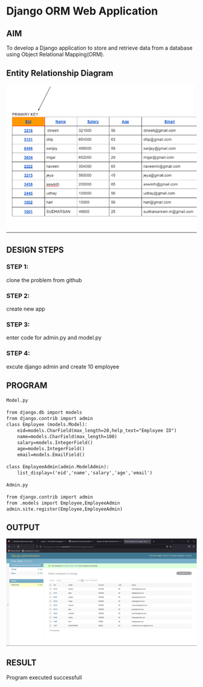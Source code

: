 # Django ORM Web Application

## AIM
To develop a Django application to store and retrieve data from a database using Object Relational Mapping(ORM).

## Entity Relationship Diagram

![Include your ER diagram here](./er.png)

## DESIGN STEPS

### STEP 1:
clone the problem from github

### STEP 2:
create new app

### STEP 3:
 enter code for admin.py and model.py

### STEP 4:
excute django admin and create 10 employee

## PROGRAM

```
Model.py

from django.db import models
from django.contrib import admin
class Employee (models.Model):
    eid=models.CharField(max_length=20,help_text="Employee ID")
    name=models.CharField(max_length=100)
    salary=models.IntegerField()
    age=models.IntegerField()
    email=models.EmailField()

class EmployeeAdmin(admin.ModelAdmin):
    list_display=('eid','name','salary','age','email')

Admin.py

from django.contrib import admin
from .models import Employee,EmployeeAdmin
admin.site.register(Employee,EmployeeAdmin)
```

## OUTPUT

![OUTPUT](./out.png)

## RESULT

Program executed successfull